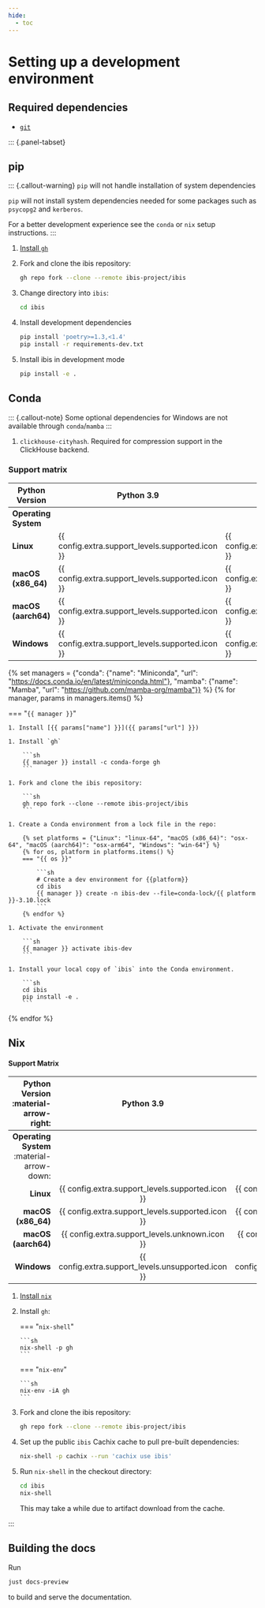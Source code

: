 ```yaml
---
hide:
  - toc
---
```


# Setting up a development environment

## Required dependencies

- [`git`](https://git-scm.com/)

::: {.panel-tabset}

## pip

::: {.callout-warning}
`pip` will not handle installation of system dependencies

`pip` will not install system dependencies needed for some packages such as `psycopg2` and `kerberos`.

For a better development experience see the `conda` or `nix` setup instructions.
:::

1. [Install `gh`](https://cli.github.com/manual/installation)

1. Fork and clone the ibis repository:

   ```sh
   gh repo fork --clone --remote ibis-project/ibis
   ```

1. Change directory into `ibis`:

   ```sh
   cd ibis
   ```

1. Install development dependencies

   ```sh
   pip install 'poetry>=1.3,<1.4'
   pip install -r requirements-dev.txt
   ```

1. Install ibis in development mode

   ```sh
   pip install -e .
   ```

## Conda

::: {.callout-note}
Some optional dependencies for Windows are not available through `conda`/`mamba`
:::

1. `clickhouse-cityhash`. Required for compression support in the ClickHouse backend.

### Support matrix

| Python Version       | Python 3.9                                       | Python 3.10                                      | Python 3.11                                      |
| -------------------- | ------------------------------------------------ | ------------------------------------------------ | ------------------------------------------------ |
| **Operating System** |                                                  |                                                  |                                                  |
| **Linux**            | {{ config.extra.support_levels.supported.icon }} | {{ config.extra.support_levels.supported.icon }} | {{ config.extra.support_levels.supported.icon }} |
| **macOS (x86_64)**   | {{ config.extra.support_levels.supported.icon }} | {{ config.extra.support_levels.supported.icon }} | {{ config.extra.support_levels.supported.icon }} |
| **macOS (aarch64)**  | {{ config.extra.support_levels.supported.icon }} | {{ config.extra.support_levels.supported.icon }} | {{ config.extra.support_levels.supported.icon }} |
| **Windows**          | {{ config.extra.support_levels.supported.icon }} | {{ config.extra.support_levels.supported.icon }} | {{ config.extra.support_levels.supported.icon }} |

{% set managers = {"conda": {"name": "Miniconda", "url": "https://docs.conda.io/en/latest/miniconda.html"}, "mamba": {"name": "Mamba", "url": "https://github.com/mamba-org/mamba"}} %}
{% for manager, params in managers.items() %}

=== "`{{ manager }}`"

    1. Install [{{ params["name"] }}]({{ params["url"] }})

    1. Install `gh`

        ```sh
        {{ manager }} install -c conda-forge gh
        ```

    1. Fork and clone the ibis repository:

        ```sh
        gh repo fork --clone --remote ibis-project/ibis
        ```

    1. Create a Conda environment from a lock file in the repo:

        {% set platforms = {"Linux": "linux-64", "macOS (x86_64)": "osx-64", "macOS (aarch64)": "osx-arm64", "Windows": "win-64"} %}
        {% for os, platform in platforms.items() %}
        === "{{ os }}"

            ```sh
            # Create a dev environment for {{platform}}
            cd ibis
            {{ manager }} create -n ibis-dev --file=conda-lock/{{ platform }}-3.10.lock
            ```
        {% endfor %}

    1. Activate the environment

        ```sh
        {{ manager }} activate ibis-dev
        ```

    1. Install your local copy of `ibis` into the Conda environment.

        ```sh
        cd ibis
        pip install -e .
        ```

{% endfor %}

## Nix

#### Support Matrix

|      Python Version :material-arrow-right: |                     Python 3.9                     |                    Python 3.10                     |                    Python 3.11                     |
| -----------------------------------------: | :------------------------------------------------: | :------------------------------------------------: | :------------------------------------------------: |
| **Operating System** :material-arrow-down: |                                                    |                                                    |                                                    |
|                                  **Linux** |  {{ config.extra.support_levels.supported.icon }}  |  {{ config.extra.support_levels.supported.icon }}  |  {{ config.extra.support_levels.supported.icon }}  |
|                         **macOS (x86_64)** |  {{ config.extra.support_levels.supported.icon }}  |  {{ config.extra.support_levels.supported.icon }}  |  {{ config.extra.support_levels.supported.icon }}  |
|                        **macOS (aarch64)** |   {{ config.extra.support_levels.unknown.icon }}   |   {{ config.extra.support_levels.unknown.icon }}   |   {{ config.extra.support_levels.unknown.icon }}   |
|                                **Windows** | {{ config.extra.support_levels.unsupported.icon }} | {{ config.extra.support_levels.unsupported.icon }} | {{ config.extra.support_levels.unsupported.icon }} |

1.  [Install `nix`](https://nixos.org/download.html)
1.  Install `gh`:

    === "`nix-shell`"

        ```sh
        nix-shell -p gh
        ```

    === "`nix-env`"

        ```sh
        nix-env -iA gh
        ```

1.  Fork and clone the ibis repository:

    ```sh
    gh repo fork --clone --remote ibis-project/ibis
    ```

1.  Set up the public `ibis` Cachix cache to pull pre-built dependencies:

    ```sh
    nix-shell -p cachix --run 'cachix use ibis'
    ```

1.  Run `nix-shell` in the checkout directory:

    ```sh
    cd ibis
    nix-shell
    ```

    This may take a while due to artifact download from the cache.

:::

## Building the docs

Run

```bash
just docs-preview
```

to build and serve the documentation.
